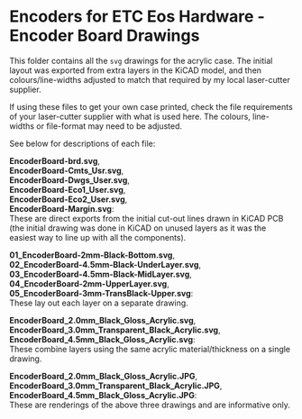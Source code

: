 # Encoders for ETC Eos Hardware - Encoder Board Drawings

This folder contains all the `svg` drawings for the acrylic case.
The initial layout was exported from extra layers in the KiCAD model, and then colours/line-widths adjusted to match that required by my local laser-cutter supplier.

If using these files to get your own case printed, check the file requirements of your laser-cutter supplier with what is used here. The colours, line-widths or file-format may need to be adjusted.

See below for descriptions of each file:

__EncoderBoard-brd.svg__,\
__EncoderBoard-Cmts_Usr.svg__,\
__EncoderBoard-Dwgs_User.svg__,\
__EncoderBoard-Eco1_User.svg__,\
__EncoderBoard-Eco2_User.svg__,\
__EncoderBoard-Margin.svg__:\
These are direct exports from the initial cut-out lines drawn in KiCAD PCB (the initial drawing was done in KiCAD on unused layers as it was the easiest way to line up with all the components).

__01_EncoderBoard-2mm-Black-Bottom.svg__,\
__02_EncoderBoard-4.5mm-Black-UnderLayer.svg__,\
__03_EncoderBoard-4.5mm-Black-MidLayer.svg__,\
__04_EncoderBoard-2mm-UpperLayer.svg__,\
__05_EncoderBoard-3mm-TransBlack-Upper.svg__:\
These lay out each layer on a separate drawing.

__EncoderBoard_2.0mm_Black_Gloss_Acrylic.svg__,\
__EncoderBoard_3.0mm_Transparent_Black_Acrylic.svg__,\
__EncoderBoard_4.5mm_Black_Gloss_Acrylic.svg__:\
These combine layers using the same acrylic material/thickness on a single drawing.

__EncoderBoard_2.0mm_Black_Gloss_Acrylic.JPG__,\
__EncoderBoard_3.0mm_Transparent_Black_Acrylic.JPG__,\
__EncoderBoard_4.5mm_Black_Gloss_Acrylic.JPG__:\
These are renderings of the above three drawings and are informative only.
